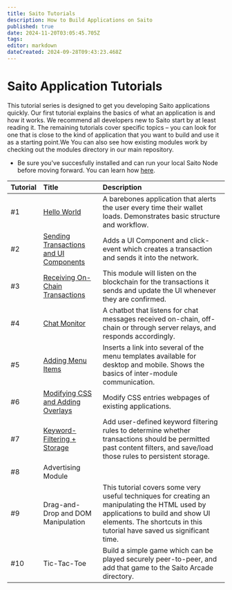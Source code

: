 ```yaml
---
title: Saito Tutorials
description: How to Build Applications on Saito
published: true
date: 2024-11-20T03:05:45.705Z
tags: 
editor: markdown
dateCreated: 2024-09-28T09:43:23.468Z
---
```


# Saito Application Tutorials

This tutorial series is designed to get you developing Saito applications quickly. Our first tutorial explains the basics of what an application is and how it works. We recommend all developers new to Saito start by at least reading it. The remaining tutorials cover specific topics – you can look for one that is close to the kind of application that you want to build and use it as a starting point.We  You can also see how existing modules work by checking out the modules directory in our main repository.

- Be sure you've succesfully installed and can run your local Saito Node before moving forward. You can learn how [here](https://wiki.saito.io/en/tech/installation).

| Tutorial    | Title | Description |
|:----------- |:----- |:----------- |
| #1          | [Hello World](/tech/tutorials/01) | A barebones application that alerts the user every time their wallet loads. Demonstrates basic structure and workflow. |
| #2          | [Sending Transactions and UI Components](/tech/tutorials/02) | Adds a UI Component and  click-event which creates a transaction and sends it into the network. |
| #3          | [Receiving On-Chain Transactions](/tech/tutorials/03) | This module will listen on the blockchain for the transactions it sends and update the UI whenever they are confirmed. |
| #4          | [Chat Monitor](/tech/tutorials/04) | A chatbot that listens for chat messages received on-chain, off-chain or through server relays, and responds accordingly. |
| #5          | [Adding Menu Items](/tech/tutorials/05) | Inserts a link into several of the menu templates available for desktop and mobile. Shows the basics of inter-module communication. |
| #6          | [Modifying CSS and Adding Overlays](/tech/tutorials/06) | Modify CSS entries webpages of existing applications. |
| #7          | [Keyword-Filtering + Storage](/tech/tutorials/07) | Add user-defined keyword filtering rules to determine whether transactions should be permitted past content filters, and save/load those rules to persistent storage.  |
| #8          | Advertising Module |  |
| #9          | Drag-and-Drop and DOM Manipulation | This tutorial covers some very useful techniques for creating an manipulating the HTML used by applications to build and show UI elements. The shortcuts in this tutorial have saved us significant time. |
| #10          | Tic-Tac-Toe | Build a simple game which can be played securely peer-to-peer, and add that game to the Saito Arcade directory.  |

